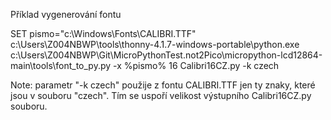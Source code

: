 
Příklad vygenerování fontu

SET pismo="c:\Windows\Fonts\CALIBRI.TTF"
c:\Users\Z004NBWP\tools\thonny-4.1.7-windows-portable\python.exe c:\Users\Z004NBWP\Git\MicroPythonTest\.not2Pico\micropython-lcd12864-main\tools\font_to_py.py -x %pismo% 16 Calibri16CZ.py -k czech

Note: parametr "-k czech" použije z fontu CALIBRI.TTF jen ty znaky, které jsou v souboru "czech". Tím se uspoří velikost výstupního Calibri16CZ.py souboru.
